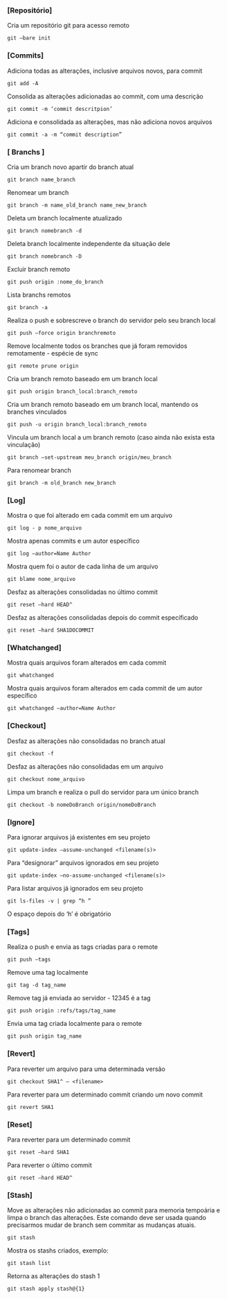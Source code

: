 ### [Repositório]

Cria um repositório git para acesso remoto

```console
git –bare init
```

### [Commits]

Adiciona todas as alterações, inclusive arquivos novos,  para commit

```console
git add -A
```

Consolida as alterações adicionadas ao commit, com uma descrição

```console
git commit -m ‘commit descritpion’
```

Adiciona e consolidada as alterações, mas não adiciona novos arquivos

```console
git commit -a -m “commit description”
```


### [ Branchs ]

Cria um branch novo apartir do branch atual

```console
git branch name_branch
```

Renomear um branch

```console
git branch -m name_old_branch name_new_branch
```

Deleta um branch localmente atualizado

```console
git branch nomebranch -d
```

Deleta branch localmente independente da situação dele

```console
git branch nomebranch -D
```

Excluir branch remoto

```console
git push origin :nome_do_branch
```

Lista branchs remotos

```console
git branch -a
```

Realiza o push e sobrescreve o branch do servidor pelo seu branch local

```console
git push –force origin branchremoto
```

Remove localmente todos os branches que já foram removidos remotamente - espécie de sync

```console
git remote prune origin
```

Cria um branch remoto baseado em um branch local

```console
git push origin branch_local:branch_remoto
```

Cria um branch remoto baseado em um branch local, mantendo os branches vinculados 

```console
git push -u origin branch_local:branch_remoto
```

Vincula um branch local a um branch remoto (caso ainda não exista esta vinculação)

```console
git branch –set-upstream meu_branch origin/meu_branch
```

Para renomear branch

```console
git branch -m old_branch new_branch
```

### [Log]

Mostra o que foi alterado em cada commit em um arquivo

```console
git log - p nome_arquivo
```

Mostra apenas commits e um autor específico

```console
git log –author=Name Author
```

Mostra quem foi o autor de cada linha de um arquivo

```console
git blame nome_arquivo
```

Desfaz as alterações consolidadas no último commit

```console
git reset –hard HEAD^
```

Desfaz as alterações consolidadas depois do commit específicado

```console
git reset –hard SHA1DOCOMMIT
```

### [Whatchanged]

Mostra quais arquivos foram alterados em cada commit

```console
git whatchanged
```

Mostra quais arquivos foram alterados em cada commit de um autor específico

```console
git whatchanged –author=Name Author
```

### [Checkout]

Desfaz as alterações não consolidadas no branch atual

```console
git checkout -f
```

Desfaz as alterações não consolidadas em um arquivo

```console
git checkout nome_arquivo
```

Limpa um branch e realiza o pull do servidor para um único branch

```console
git checkout -b nomeDoBranch origin/nomeDoBranch
```

### [Ignore]

Para ignorar arquivos já existentes em seu projeto

```console
git update-index –assume-unchanged <filename(s)>
```

Para “designorar” arquivos ignorados em seu projeto

```console
git update-index –no-assume-unchanged <filename(s)>
```

Para listar arquivos já ignorados em seu projeto

```console
git ls-files -v | grep “h ”
```
O espaço depois do ‘h’ é obrigatório

### [Tags]

Realiza o push e envia as tags criadas para o remote

```console
git push –tags
```

Remove uma tag localmente

```console
git tag -d tag_name
```

Remove tag já enviada ao servidor - 12345 é a tag

```console
git push origin :refs/tags/tag_name
```

Envia uma tag criada localmente para o remote

```console
git push origin tag_name
```

### [Revert]

Para reverter um arquivo para uma determinada versão

```console
git checkout SHA1^ — <filename>
```

Para reverter para um determinado commit criando um novo commit

```console
git revert SHA1
```

### [Reset]

Para reverter para um determinado commit

```console
git reset –hard SHA1
```

Para reverter o último commit

```console
git reset –hard HEAD^
```

### [Stash]

Move as alterações não adicionadas ao commit para memoria tempoária e limpa o branch das alterações. Este comando deve ser usada quando precisarmos mudar de branch sem commitar as mudanças atuais.

```console
git stash
```

Mostra os stashs criados, exemplo:

```console
git stash list
```

Retorna as alterações do stash 1

```console
git stash apply stash@{1}
```

